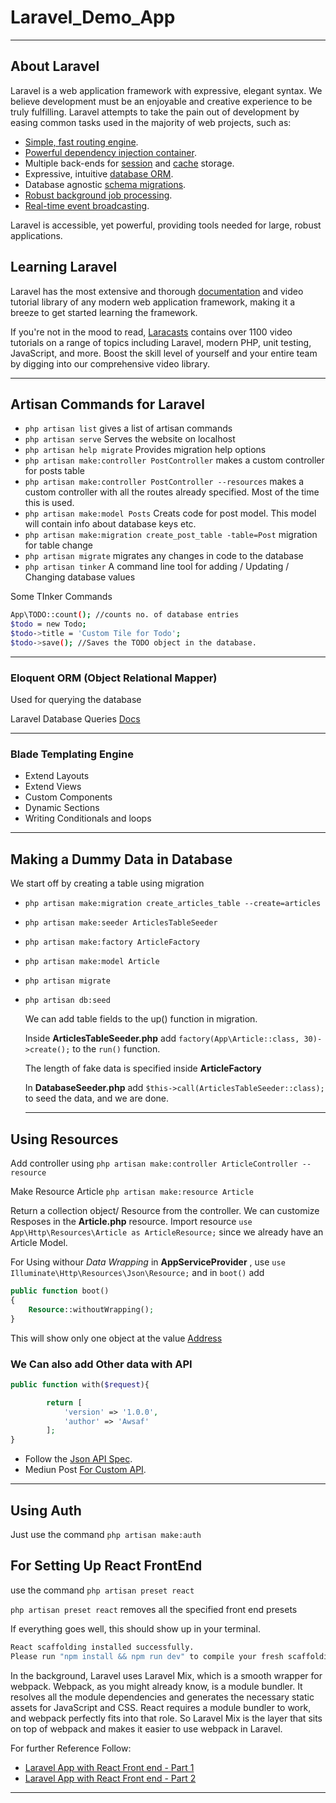 # Laravel_Demo_App

---

## About Laravel

Laravel is a web application framework with expressive, elegant syntax. We believe development must be an enjoyable and creative experience to be truly fulfilling. Laravel attempts to take the pain out of development by easing common tasks used in the majority of web projects, such as:

- [Simple, fast routing engine](https://laravel.com/docs/routing).
- [Powerful dependency injection container](https://laravel.com/docs/container).
- Multiple back-ends for [session](https://laravel.com/docs/session) and [cache](https://laravel.com/docs/cache) storage.
- Expressive, intuitive [database ORM](https://laravel.com/docs/eloquent).
- Database agnostic [schema migrations](https://laravel.com/docs/migrations).
- [Robust background job processing](https://laravel.com/docs/queues).
- [Real-time event broadcasting](https://laravel.com/docs/broadcasting).

Laravel is accessible, yet powerful, providing tools needed for large, robust applications.

## Learning Laravel

Laravel has the most extensive and thorough [documentation](https://laravel.com/docs) and video tutorial library of any modern web application framework, making it a breeze to get started learning the framework.

If you're not in the mood to read, [Laracasts](https://laracasts.com) contains over 1100 video tutorials on a range of topics including Laravel, modern PHP, unit testing, JavaScript, and more. Boost the skill level of yourself and your entire team by digging into our comprehensive video library.

---

## Artisan Commands for Laravel

- `php artisan list` gives a list of artisan commands
- `php artisan serve` Serves the website on localhost
- `php artisan help migrate` Provides migration help options
- `php artisan make:controller PostController` makes a custom controller for posts table
- `php artisan make:controller PostController --resources` makes a custom controller with all the routes already specified. Most of the time this is used.
- `php artisan make:model Posts` Creats code for post model. This model will contain info about database keys etc.
- `php artisan make:migration create_post_table -table=Post` migration for table change
- `php artisan migrate` migrates any changes in code to the database
- `php artisan tinker` A command line tool for adding / Updating / Changing database values

Some TInker Commands

```bash
App\TODO::count(); //counts no. of database entries
$todo = new Todo;
$todo->title = 'Custom Tile for Todo';
$todo->save(); //Saves the TODO object in the database.
```

---

### Eloquent ORM (Object Relational Mapper)

Used for querying the database

Laravel Database Queries [Docs](https://laravel.com/docs/5.7/queries)

---

### Blade Templating Engine

- Extend Layouts
- Extend Views
- Custom Components
- Dynamic Sections
- Writing Conditionals and loops

---

## Making a Dummy Data in Database

We start off by creating a table using migration

- `php artisan make:migration create_articles_table --create=articles`
- `php artisan make:seeder ArticlesTableSeeder`
- `php artisan make:factory ArticleFactory`
- `php artisan make:model Article`
- `php artisan migrate`
- `php artisan db:seed`
  
  We can add table fields to the up() function in migration.

  Inside **ArticlesTableSeeder.php** add `factory(App\Article::class, 30)->create();` to the `run()` function.

  The length of fake data is specified inside **ArticleFactory**

  In **DatabaseSeeder.php** add `$this->call(ArticlesTableSeeder::class);` to seed the data, and we are done.

  ---

## Using Resources

Add controller using `php artisan make:controller ArticleController --resource`

Make Resource Article `php artisan make:resource Article`

Return a collection object/ Resource from the controller. We can customize Resposes in the **Article.php** resource. Import resource `use App\Http\Resources\Article as ArticleResource;` since we already have an Article Model.

For Using withour *Data Wrapping* in **AppServiceProvider** ,  use `use Illuminate\Http\Resources\Json\Resource;` and in `boot()` add

```php
public function boot()
{
    Resource::withoutWrapping();
}
```

This will show only one object at the value [Address](http://127.0.0.1:8000/api/articles/3)

### We Can also add Other data with API

```php
public function with($request){

        return [
            'version' => '1.0.0',
            'author' => 'Awsaf'
        ];
}
```

- Follow the [Json API Spec](http://jsonapi.org/).
- Mediun Post [For Custom API](https://medium.com/@dinotedesco/using-laravel-5-5-resources-to-create-your-own-json-api-formatted-api-2c6af5e4d0e8).

---

## Using Auth

Just use the command `php artisan make:auth`

## For Setting Up React FrontEnd

use the command `php artisan preset react`

`php artisan preset react` removes all the specified front end presets

If everything goes well, this should show up in your terminal.

```bash
React scaffolding installed successfully.
Please run "npm install && npm run dev" to compile your fresh scaffolding.
```

In the background, Laravel uses Laravel Mix, which is a smooth wrapper for webpack. Webpack, as you might already know, is a module bundler. It resolves all the module dependencies and generates the necessary static assets for JavaScript and CSS. React requires a module bundler to work, and webpack perfectly fits into that role. So Laravel Mix is the layer that sits on top of webpack and makes it easier to use webpack in Laravel.  

For further Reference Follow:

- [Laravel App with React Front end - Part 1](https://code.tutsplus.com/tutorials/build-a-react-app-with-laravel-restful-backend-part-1-laravel-5-api--cms-29442)
- [Laravel App with React Front end - Part 2](https://code.tutsplus.com/tutorials/build-a-react-app-with-laravel-restful-backend-part-1-laravel-5-api--cms-29442)

---
